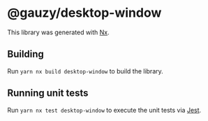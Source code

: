 # @gauzy/desktop-window

This library was generated with [Nx](https://nx.dev).

## Building

Run `yarn nx build desktop-window` to build the library.

## Running unit tests

Run `yarn nx test desktop-window` to execute the unit tests via [Jest](https://jestjs.io).
